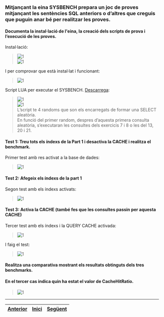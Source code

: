 ### Mitjançant la eina SYSBENCH prepara un joc de proves mitjançant les sentències SQL anteriors o d’altres que creguis que puguin anar bé per realitzar les proves.  
#### Documenta la instal·lació de l'eina, la creació dels scripts de prova i l’execució de les proves.  
Instal·lació:  
>  ![1](https://raw.githubusercontent.com/Josep88/MP02UF3-A1/master/img/exercici3/1install.PNG)  
>  ![1](https://raw.githubusercontent.com/Josep88/MP02UF3-A1/master/img/exercici3/2install.PNG)  
  
I per comprovar que està instal·lat i funcionant:  
>  ![1](https://raw.githubusercontent.com/Josep88/MP02UF3-A1/master/img/exercici3/3install.PNG)  
  
Script LUA per executar el SYSBENCH. [Descarrega](https://github.com/Josep88/MP02UF3-A1/blob/master/files/test.lua):
>  ![1](https://raw.githubusercontent.com/Josep88/MP02UF3-A1/master/img/exercici3/1script.PNG)  
>  ![1](https://raw.githubusercontent.com/Josep88/MP02UF3-A1/master/img/exercici3/2script.PNG)  
L’script te 4 randoms que son els encarregats de formar una SELECT aleatòria.  
En funció del primer random, despres d’aquesta primera consulta aleatòria, s’executaran les consultes dels exercicis 7 i 8 o les del 13, 20 i 21.  
  

  
#### Test 1: Treu tots els índexs de la Part 1 i desactiva la CACHE i realitza el benchmark.  
Primer test amb res activat a la base de dades:  
>  ![1](https://raw.githubusercontent.com/Josep88/MP02UF3-A1/master/img/exercici3/test1.PNG)  
  
#### Test 2: Afegeix els índexs de  la part 1  
Segon test amb els índexs activats:  
>  ![1](https://raw.githubusercontent.com/Josep88/MP02UF3-A1/master/img/exercici3/test2.PNG)  
  
#### Test 3: Activa la CACHE (també fes que les consultes passin per aquesta CACHE)  
Tercer test amb els índexs i la QUERY CACHE activada:  
>  ![1](https://raw.githubusercontent.com/Josep88/MP02UF3-A1/master/img/exercici3/test3FILES.PNG)  

I faig el test:  
>  ![1](https://raw.githubusercontent.com/Josep88/MP02UF3-A1/master/img/exercici3/test3.PNG)  
  
#### Realitza una comparativa mostrant els resultats obtinguts dels tres benchmarks.  
#### En el tercer cas indica quin ha estat el valor de CacheHitRatio.  
>  ![1](https://raw.githubusercontent.com/Josep88/MP02UF3-A1/master/img/exercici3/cachehitratio.PNG)  

***
|[Anterior](https://github.com/Josep88/MP02UF3-A1/blob/master/Exercicis/exercici2.md)|[Inici](https://github.com/Josep88/MP02UF3-A1)|[Següent](https://github.com/Josep88/MP02UF3-A1/blob/master/Exercicis/webgrafia.md)|
|:-:|:-:|:-:|

